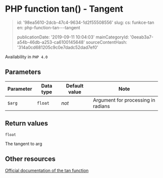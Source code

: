 PHP function tan() - Tangent
============================

> id: '98ea5610-2dcb-47c4-9634-1d2f55508556'
> slug:
> 	cs: funkce-tan
> 	en: php-function-tan---tangent
> 
> publicationDate: '2019-09-11 10:04:03'
> mainCategoryId: '0eeab3a7-a54b-46db-a253-ca6100145648'
> sourceContentHash: '314a0cd681205c9c0e7dadc52dad7ef0'

Availability in `PHP 4.0`

Parameters
--------------

| Parameter | Data type | Default value | Note |
|-----|-----|-----|-----|
| `$arg` | `float` | *not* | Argument for processing in radians |


Return values
----------------

`float`

The tangent to arg

Other resources
------------

[Official documentation of the tan function](https://www.php.net/manual/en/function.tan.php)
